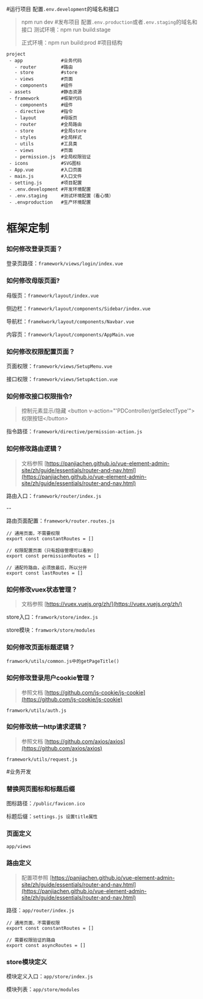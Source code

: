 #运行项目
配置`.env.development`的域名和接口

> npm run dev
#发布项目
配置`.env.production`或者`.env.staging`的域名和接口
> 测试环境：npm run build:stage
>
> 正式环境：npm run build:prod
#项目结构
```
project 
 - app              #业务代码
   - router         #路由
   - store          #store
   - views          #页面 
   - components     #组件
 - assets           #静态资源
 - framework        #框架代码
   - components     #组件
   - directive      #指令
   - layout         #母版页
   - router         #全局路由
   - store          #全局store
   - styles         #全局样式
   - utils          #工具类
   - views          #页面
   - permission.js  #全局权限验证
 - icons            #SVG图标
 - App.vue          #入口页面
 - main.js          #入口文件
 - setting.js       #项目配置
 - .env.development #开发环境配置
 - .env.staging     #测试环境配置（看心情）
 - .envproduction   #生产环境配置
```

# 框架定制
### 如何修改登录页面？
登录页路径：`framework/views/login/index.vue`
### 如何修改母版页面?
母版页：`framework/layout/index.vue`

侧边栏：`framework/layout/components/Sidebar/index.vue`

导航栏：`framekwork/layout/components/Navbar.vue`

内容页：`framework/layout/components/AppMain.vue`

### 如何修改权限配置页面？
页面权限：`framework/views/SetupMenu.vue`

接口权限：`framework/views/SetupAction.vue`

### 如何修改接口权限指令?
> 控制元素显示/隐藏 \<button v-action="'PDController/getSelectType'"\>权限按钮\</button>

指令路径：`framework/directive/permission-action.js`

### 如何修改路由逻辑？
> 文档参照 [https://panjiachen.github.io/vue-element-admin-site/zh/guide/essentials/router-and-nav.html](https://panjiachen.github.io/vue-element-admin-site/zh/guide/essentials/router-and-nav.html)

路由入口：`framework/router/index.js`

--

路由页面配置：`framework/router.routes.js`

```
// 通用页面，不需要权限
export const constantRoutes = []

// 权限配置页面（只有超级管理可以看到）
export const permissionRoutes = []

// 通配符路由，必须放最后，所以分开
export const lastRoutes = []
```

### 如何修改vuex状态管理？
> 文档参照 [https://vuex.vuejs.org/zh/](https://vuex.vuejs.org/zh/)

store入口：`framwork/store/index.js`

store模块：`framwork/store/modules`
### 如何修改页面标题逻辑？
`framwork/utils/common.js中的getPageTitle()`

### 如何修改登录用户cookie管理？
> 参照文档 [https://github.com/js-cookie/js-cookie](https://github.com/js-cookie/js-cookie)

`framwork/utils/auth.js`

### 如何修改统一http请求逻辑？
> 参照文档 [https://github.com/axios/axios](https://github.com/axios/axios)

`framework/utils/request.js`


#业务开发
### 替换网页图标和标题后缀
图标路径：`/public/favicon.ico`

标题后缀：`settings.js 设置title属性`

### 页面定义
`app/views`

### 路由定义
> 配置项参照 [https://panjiachen.github.io/vue-element-admin-site/zh/guide/essentials/router-and-nav.html](https://panjiachen.github.io/vue-element-admin-site/zh/guide/essentials/router-and-nav.html)

路径：`app/router/index.js`

```
// 通用页面，不需要权限
export const constantRoutes = []

// 需要权限验证的路由
export const asyncRoutes = []

```

### store模块定义
模块定义入口：`app/store/index.js`

模块列表：`app/store/modules`



